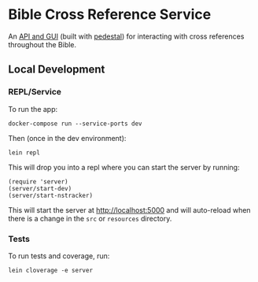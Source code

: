 # Bible Cross Reference Service

An [API and GUI](https://bible-cross-ref-service.herokuapp.com/) (built with [pedestal](http://pedestal.io/)) for interacting with cross references throughout the Bible.

## Local Development

### REPL/Service

To run the app:

```
docker-compose run --service-ports dev
```

Then (once in the dev environment):

```
lein repl
```

This will drop you into a repl where you can start the server by running:

```
(require 'server)
(server/start-dev)
(server/start-nstracker)
```

This will start the server at [http://localhost:5000](http://localhost:5000) and will auto-reload when there is a change in the `src` or `resources` directory.

### Tests

To run tests and coverage, run:

```shell
lein cloverage -e server
```
